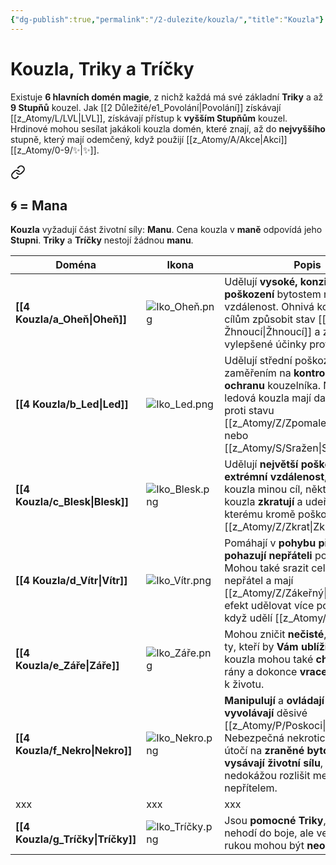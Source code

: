 ```yaml
---
{"dg-publish":true,"permalink":"/2-dulezite/kouzla/","title":"Kouzla"}
---
```


# Kouzla, Triky a Tríčky
Existuje **6 hlavních domén magie**, z nichž každá má své základní **Triky** a až **9 Stupňů** kouzel.
Jak [[2 Důležité/e1_Povolání\|Povolání]] získávají [[z_Atomy/L/LVL\|LVL]], získávají přístup k **vyšším Stupňům** kouzel. 
Hrdinové mohou sesílat jakákoli kouzla domén, které znají, až do **nejvyššího** stupně, který mají odemčený, když použijí [[z_Atomy/A/Akce\|Akci]] [[z_Atomy/0-9/✨\|✨]].


<div class="transclusion internal-embed is-loaded"><a class="markdown-embed-link" href="/Mana/" aria-label="Open link"><svg xmlns="http://www.w3.org/2000/svg" width="24" height="24" viewBox="0 0 24 24" fill="none" stroke="currentColor" stroke-width="2" stroke-linecap="round" stroke-linejoin="round" class="svg-icon lucide-link"><path d="M10 13a5 5 0 0 0 7.54.54l3-3a5 5 0 0 0-7.07-7.07l-1.72 1.71"></path><path d="M14 11a5 5 0 0 0-7.54-.54l-3 3a5 5 0 0 0 7.07 7.07l1.71-1.71"></path></svg></a><div class="markdown-embed">




## 🌀 = Mana
**Kouzla** vyžadují část životní síly: **Manu**. Cena kouzla v **maně** odpovídá jeho **Stupni**. 
**Triky** a **Tríčky** nestojí žádnou **manu**.

</div></div>


| Doména                   | Ikona               | Popis                                                                                                                                                                                                                                   |
| ------------------------ | ------------------- | --------------------------------------------------------------------------------------------------------------------------------------------------------------------------------------------------------------------------------------- |
| **[[4 Kouzla/a_Oheň\|Oheň]]**     | ![Iko_Oheň.png](/img/user/z_img/Iko_Ohe%C5%88.png)   | Udělují **vysoké, konzistentní poškození** bytostem na střední vzdálenost. Ohnivá kouzla mohou cílům způsobit stav [[z_Atomy/Z/Žhnoucí\|Žhnoucí]] a získávají vylepšené účinky proti nim.                                                                  |
| **[[4 Kouzla/b_Led\|Led]]**       | ![Iko_Led.png](/img/user/z_img/Iko_Led.png)    | Udělují střední poškození se zaměřením na **kontrolu bojiště** a **ochranu** kouzelníka. Některá ledová kouzla mají další účinky proti stavu [[z_Atomy/Z/Zpomalen\|Zpomalen]] nebo [[z_Atomy/S/Sražen\|Sražen]].                                                              |
| **[[4 Kouzla/c_Blesk\|Blesk]]**   | ![Iko_Blesk.png](/img/user/z_img/Iko_Blesk.png)  | Udělují **největší poškození** na **extrémní vzdálenost**, ale pokud kouzla minou cíl, některá blesková kouzla **zkratují** a udeří kouzelníka, kterému kromě poškození způsobí [[z_Atomy/Z/Zkrat\|Zkrat]].                                              |
| **[[4 Kouzla/d_Vítr\|Vítr]]**     | ![Iko_Vítr.png](/img/user/z_img/Iko_V%C3%ADtr.png)   | Pomáhají v **pohybu přátel** a **pohazují nepřáteli** po bojišti. Mohou také srazit celé skupiny nepřátel a mají [[z_Atomy/Z/Zákeřný\|Zákeřný]] efekt udělovat více poškození, když udělí [[z_Atomy/0-9/💥\|💥]].                                                          |
| **[[4 Kouzla/e_Záře\|Záře]]**     | ![Iko_Záře.png](/img/user/z_img/Iko_Z%C3%A1%C5%99e.png)   | Mohou zničit **nečisté**, **nemrtvé** a ty, kteří by **Vám ublížili**. Tyto kouzla mohou také **chránit**, **léčit** rány a dokonce **vracet** bytosti zpět k životu.                                                                   |
| **[[4 Kouzla/f_Nekro\|Nekro]]**   | ![Iko_Nekro.png](/img/user/z_img/Iko_Nekro.png)  | **Manipulují** a **ovládají** své cíle nebo **vyvolávají** děsivé [[z_Atomy/P/Poskoci\|poskoky]]. Nebezpečná nekrotická kouzla útočí na **zraněné bytosti** a **vysávají životní sílu**, ale často nedokážou rozlišit mezi přítelem a nepřítelem. |
| xxx                      | xxx                 | xxx                                                                                                                                                                                                                                     |
| **[[4 Kouzla/g_Tríčky\|Tríčky]]** | ![Iko_Tríčky.png](/img/user/z_img/Iko_Tr%C3%AD%C4%8Dky.png) | Jsou **pomocné Triky**, které se nehodí do boje, ale ve správných rukou mohou být **neocenitelné**.                                                                                                                                     |
